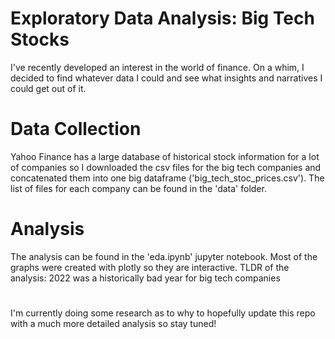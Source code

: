 # Exploratory Data Analysis: Big Tech Stocks
I've recently developed an interest in the world of finance. On a whim, I decided to find whatever data I could and see what insights and narratives I could get out of it. 

# Data Collection
Yahoo Finance has a large database of historical stock information for a lot of companies so I downloaded the csv files for the big tech companies and concatenated them into one big dataframe ('big_tech_stoc_prices.csv'). The list of files for each company can be found in the 'data' folder.

# Analysis
The analysis can be found in the 'eda.ipynb' jupyter notebook. Most of the graphs were created with plotly so they are interactive. 
TLDR of the analysis:
2022 was a historically bad year for big tech companies
#
I'm currently doing some research as to why to hopefully update this repo with a much more detailed analysis so stay tuned!